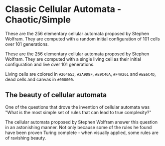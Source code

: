 # Classic Cellular Automata - Chaotic/Simple
These are the 256 elementary cellular automata proposed by Stephen Wolfram. They are computed with a random initial configuration of 101 cells over 101 generations.

These are the 256 elementary cellular automata proposed by Stephen Wolfram. They are computed with a single living cell as their initial configuration and live over 101 generations.

Living cells are colored in `#264653`, `#2A9D8F`, `#E9C46A`, `#F4A261` and `#EE6C4D`, dead cells and canvas in `#000000`.

## The beauty of cellular automata
One of the questions that drove the invention of cellular automata was "What is the most simple set of rules that can lead to true complexity?"

The cellular automata proposed by Stephen Wolfram answer this question in an astonishing manner. Not only because some of the rules he found have been proven Turing complete - when visually applied, some rules are of ravishing beauty.

